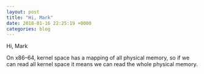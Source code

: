 ```yaml
---
layout: post
title: "Hi, Mark"
date: 2018-01-16 22:25:19 +0000
categories: blog
---
```


Hi, Mark

On x86–64, kernel space has a mapping of all physical memory, so if we can read all kernel space it means we can read the whole physical memory.